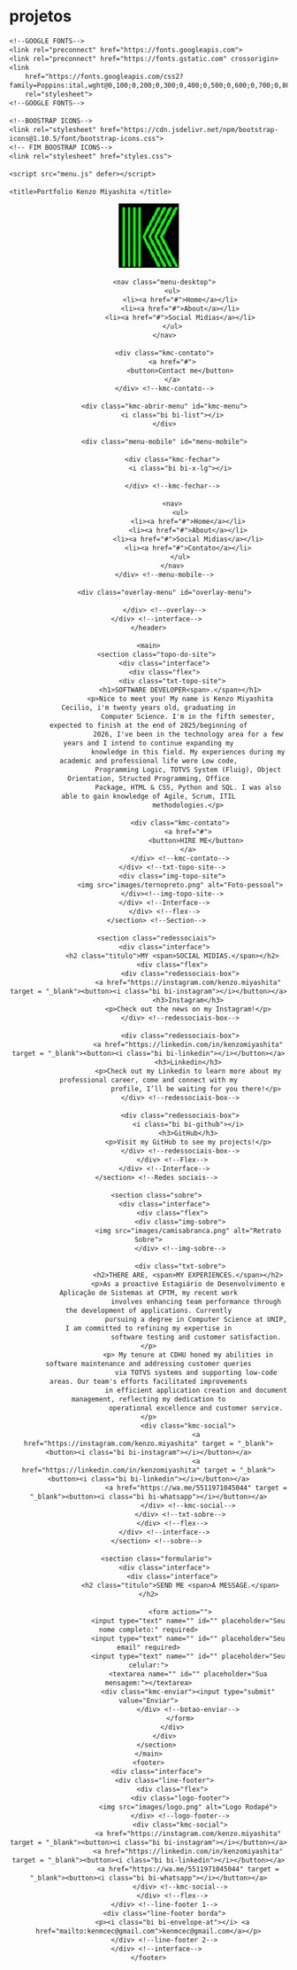 # projetos
<!DOCTYPE html>
<html lang="pt-br">

<head>
    <meta charset="UTF-8">
    <meta http-equiv="X-UA-Compatible" content="IE=edge">
    <meta name="viewport" content="width=device-width, initial-scale=1.0">

    <!--GOOGLE FONTS-->
    <link rel="preconnect" href="https://fonts.googleapis.com">
    <link rel="preconnect" href="https://fonts.gstatic.com" crossorigin>
    <link
        href="https://fonts.googleapis.com/css2?family=Poppins:ital,wght@0,100;0,200;0,300;0,400;0,500;0,600;0,700;0,800;0,900;1,100;1,200;1,300;1,400;1,500;1,600;1,700;1,800;1,900&display=swap"
        rel="stylesheet">
    <!--GOOGLE FONTS-->

    <!--BOOSTRAP ICONS-->
    <link rel="stylesheet" href="https://cdn.jsdelivr.net/npm/bootstrap-icons@1.10.5/font/bootstrap-icons.css">
    <!-- FIM BOOSTRAP ICONS-->
    <link rel="stylesheet" href="styles.css">

    <script src="menu.js" defer></script>

    <title>Portfolio Kenzo Miyashita </title>

</head>

<body>
    <header>
        <div class="interface">
            <div class="logo">
                <a href="#">
                    <img src="images/logo.png" alt="Logo do Portfólio KMC">
                </a>
            </div> <!--logo-->

            <nav class="menu-desktop">
                <ul>
                    <li><a href="#">Home</a></li>
                    <li><a href="#">About</a></li>
                    <li><a href="#">Social Midias</a></li>
                </ul>
            </nav>

            <div class="kmc-contato">
                <a href="#">
                    <button>Contact me</button>
                </a>
            </div> <!--kmc-contato-->

            <div class="kmc-abrir-menu" id="kmc-menu">
                <i class="bi bi-list"></i>
            </div>

            <div class="menu-mobile" id="menu-mobile">

                <div class="kmc-fechar">
                    <i class="bi bi-x-lg"></i>

                </div> <!--kmc-fechar-->

                <nav>
                    <ul>
                        <li><a href="#">Home</a></li>
                        <li><a href="#">About</a></li>
                        <li><a href="#">Social Midias</a></li>
                        <li><a href="#">Contato</a></li>
                    </ul>
                </nav>
            </div> <!--menu-mobile-->

            <div class="overlay-menu" id="overlay-menu">

            </div> <!--overlay-->
        </div> <!--interface-->
    </header>

    <main>
        <section class="topo-do-site">
            <div class="interface">
            <div class="flex">
                <div class="txt-topo-site">
                    <h1>SOFTWARE DEVELOPER<span>.</span></h1>
                    <p>Nice to meet you! My name is Kenzo Miyashita Cecilio, i'm twenty years old, graduating in
                        Computer Science. I'm in the fifth semester, expected to finish at the end of 2025/beginning of
                        2026, I've been in the technology area for a few years and I intend to continue expanding my
                        knowledge in this field. My experiences during my academic and professional life were Low code,
                        Programming Logic, TOTVS System (Fluig), Object Orientation, Structed Programming, Office
                        Package, HTML & CSS, Python and SQL. I was also able to gain knowledge of Agile, Scrum, ITIL
                        methodologies.</p>

                    <div class="kmc-contato">
                        <a href="#">
                            <button>HIRE ME</button>
                        </a>
                    </div> <!--kmc-contato-->
                </div> <!--txt-topo-site-->
                <div class="img-topo-site">
                    <img src="images/ternopreto.png" alt="Foto-pessoal">
                </div><!--img-topo-site-->
            </div> <!--Interface-->
            </div> <!--flex-->
        </section> <!--Section-->

        <section class="redessociais">
            <div class="interface">
                <h2 class="titulo">MY <span>SOCIAL MIDIAS.</span></h2>
                <div class="flex">
                    <div class="redessociais-box">
                        <a href="https://instagram.com/kenzo.miyashita" target = "_blank"><button><i class="bi bi-instagram"></i></button></a>
                        <h3>Instagram</h3>
                        <p>Check out the news on my Instagram!</p>
                    </div> <!--redessociais-box-->

                    <div class="redessociais-box">
                        <a href="https://linkedin.com/in/kenzomiyashita" target = "_blank"><button><i class="bi bi-linkedin"></i></button></a>
                        <h3>Linkedin</h3>
                        <p>Check out my Linkedin to learn more about my professional career, come and connect with my
                            profile, I’ll be waiting for you there!</p>
                    </div> <!--redessociais-box-->

                    <div class="redessociais-box">
                        <i class="bi bi-github"></i>
                        <h3>GitHub</h3>
                        <p>Visit my GitHub to see my projects!</p>
                    </div> <!--redessociais-box-->
                </div> <!--Flex-->
            </div> <!--Interface-->
        </section> <!--Redes sociais-->

        <section class="sobre">
            <div class="interface">
                <div class="flex">
                    <div class="img-sobre">
                        <img src="images/camisabranca.png" alt="Retrato Sobre">
                    </div> <!--img-sobre-->

                    <div class="txt-sobre">
                        <h2>THERE ARE, <span>MY EXPERIENCES.</span></h2>
                        <p>As a proactive Estagiário de Desenvolvimento e Aplicação de Sistemas at CPTM, my recent work
                            involves enhancing team performance through the development of applications. Currently
                            pursuing a degree in Computer Science at UNIP, I am committed to refining my expertise in
                            software testing and customer satisfaction.</p>
                        <p> My tenure at CDHU honed my abilities in software maintenance and addressing customer queries
                            via TOTVS systems and supporting low-code areas. Our team's efforts facilitated improvements
                            in efficient application creation and document management, reflecting my dedication to
                            operational excellence and customer service.</p>
                        <div class="kmc-social">
                            <a href="https://instagram.com/kenzo.miyashita" target = "_blank"><button><i class="bi bi-instagram"></i></button></a>
                            <a href="https://linkedin.com/in/kenzomiyashita" target = "_blank"><button><i class="bi bi-linkedin"></i></button></a>
                            <a href="https://wa.me/5511971045044" target = "_blank"><button><i class="bi bi-whatsapp"></i></button></a>
                        </div> <!--kmc-social-->
                    </div> <!--txt-sobre-->
                </div> <!--flex-->
            </div> <!--interface-->
        </section> <!--sobre-->

        <section class="formulario">
            <div class="interface">
                <div class="interface">
                    <h2 class="titulo">SEND ME <span>A MESSAGE.</span></h2>

                    <form action="">
                        <input type="text" name="" id="" placeholder="Seu nome completo:" required>
                        <input type="text" name="" id="" placeholder="Seu email" required>
                        <input type="text" name="" id="" placeholder="Seu celular:">
                        <textarea name="" id="" placeholder="Sua mensagem:"></textarea>
                        <div class="kmc-enviar"><input type="submit" value="Enviar">
                        </div> <!--botao-enviar-->
                    </form>
                </div>
            </div>
        </section>
    </main>
    <footer>
        <div class="interface">
            <div class="line-footer">
                <div class="flex">
                    <div class="logo-footer">
                        <img src="images/logo.png" alt="Logo Rodapé">
                    </div> <!--logo-footer-->
                    <div class="kmc-social">
                        <a href="https://instagram.com/kenzo.miyashita" target = "_blank"><button><i class="bi bi-instagram"></i></button></a>
                        <a href="https://linkedin.com/in/kenzomiyashita" target = "_blank"><button><i class="bi bi-linkedin"></i></button></a>
                        <a href="https://wa.me/5511971045044" target = "_blank"><button><i class="bi bi-whatsapp"></i></button></a>
                    </div> <!--kmc-social-->
                </div> <!--flex-->
            </div> <!--line-footer 1-->
            <div class="line-footer borda">
                <p><i class="bi bi-envelope-at"></i> <a href="mailto:kenmcec@gmail.com">kenmcec@gmail.com</a></p>
            </div> <!--line-footer 2-->
        </div> <!--interface-->
    </footer>
</body>

</html>
